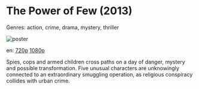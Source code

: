 # The Power of Few (2013)

Genres: action, crime, drama, mystery, thriller

![poster](http://image.tmdb.org/t/p/w500/gV0ts3jcGQU23jSqd1rckIJbs5H.jpg)

en:
  [720p](magnet:?xt=urn:btih:38865f4a61b04b4e45cb790bcec62dda54eabf07&dn=The+Power+of+Few+(2013)&tr=udp%3A%2F%2Ftracker.publicbt.com%3A80%2Fannounce&tr=udp%3A%2F%2Ftracker.openbittorrent.com%3A80%2Fannounce&tr=udp%3A%2F%2Ffr33domtracker.h33t.com%3A3310%2Fannounce&tr=udp%3A%2F%2Ftracker.istole.it%3A80%2Fannounce&tr=udp%3A%2F%2Ftracker.seedceo.com%3A2710%2Fannounce&tr=http%3A%2F%2Ffr33dom.h33t.com%3A3310%2Fannounce&tr=udp%3A%2F%2Fcoppersurfer.tk%3A6969%2Fannounce)
  [1080p](magnet:?xt=urn:btih:EABE283E8EC3F31FED0B11EE73E1BE3574B6A6EF&tr=udp://glotorrents.pw:6969/announce&tr=udp://tracker.opentrackr.org:1337/announce&tr=udp://torrent.gresille.org:80/announce&tr=udp://tracker.openbittorrent.com:80&tr=udp://tracker.coppersurfer.tk:6969&tr=udp://tracker.leechers-paradise.org:6969&tr=udp://p4p.arenabg.ch:1337&tr=udp://tracker.internetwarriors.net:1337)
  


Spies, cops and armed children cross paths on a day of danger, mystery and possible transformation. Five unusual characters are unknowingly connected to an extraordinary smuggling operation, as religious conspiracy collides with urban crime.